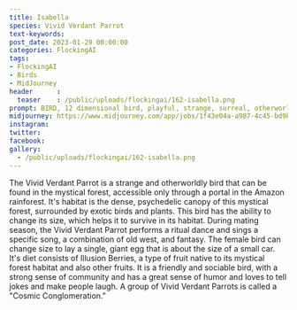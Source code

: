 ```yaml
---
title: Isabella
species: Vivid Verdant Parrot
text-keywords: 
post_date: 2023-01-29 00:00:00
categories: FlockingAI
tags:
- FlockingAI
- Birds
- MidJourney 
header      :
  teaser    : /public/uploads/flockingai/162-isabella.png
prompt: BIRD, 12 dimensional bird, playful, strange, surreal, otherworldly, trippy, delusional, colorful, forest scene with mushrooms and exotic birds and plants in vivid peakcock colors, psychedelic style, stereoscopic, optical illusion, hidden face illusion, graphic design, stylized, bold lines, neon, hyper-realistic, detailed, painting
midjourney: https://www.midjourney.com/app/jobs/1f43e04a-a987-4c45-bd9b-cabcc54be945
instagram: 
twitter: 
facebook: 
gallery: 
  - /public/uploads/flockingai/162-isabella.png
---
```


The Vivid Verdant Parrot is a strange and otherworldly bird that can be found in the mystical forest, accessible only through a portal in the Amazon rainforest. It's habitat is the dense, psychedelic canopy of this mystical forest, surrounded by exotic birds and plants. This bird has the ability to change its size, which helps it to survive in its habitat. During mating season, the Vivid Verdant Parrot performs a ritual dance and sings a specific song, a combination of old west, and fantasy. The female bird can change size to lay a single, giant egg that is about the size of a small car. It's diet consists of Illusion Berries, a type of fruit native to its mystical forest habitat and also other fruits. It is a friendly and sociable bird, with a strong sense of community and has a great sense of humor and loves to tell jokes and make people laugh. A group of Vivid Verdant Parrots is called a "Cosmic Conglomeration."
